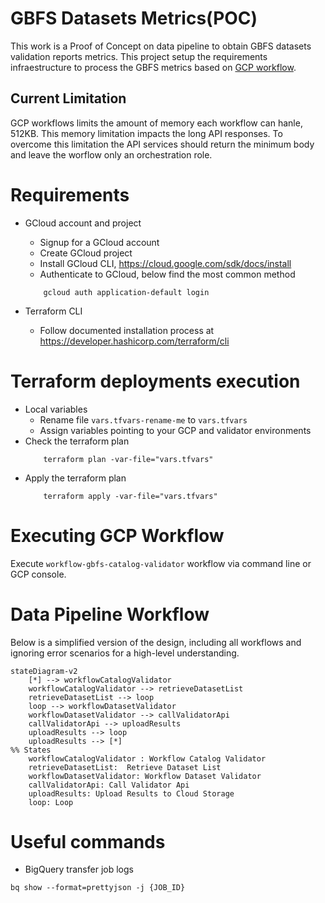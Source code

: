 # GBFS Datasets Metrics(POC)

This work is a Proof of Concept on data pipeline to obtain GBFS datasets validation reports metrics. This project setup the requirements infraestructure to process the GBFS metrics based on [GCP workflow](https://cloud.google.com/workflows).

## Current Limitation

GCP workflows limits the amount of memory each workflow can hanle, 512KB. This memory limitation impacts the long API responses. 
To overcome this limitation the API services should return the minimum body and leave the worflow only an orchestration role.

# Requirements 

- GCloud account and project
    - Signup for a GCloud account
    - Create GCloud project
    - Install GCloud CLI, https://cloud.google.com/sdk/docs/install
    - Authenticate to GCloud, below find the most common method
    ```
        gcloud auth application-default login
    ```

- Terraform CLI
    - Follow documented installation process at https://developer.hashicorp.com/terraform/cli

# Terraform deployments execution

- Local variables 
    - Rename file `vars.tfvars-rename-me` to `vars.tfvars`
    - Assign variables pointing to your GCP and validator environments
- Check the terraform plan
    ```
        terraform plan -var-file="vars.tfvars"
    ```
- Apply the terraform plan
    ```
        terraform apply -var-file="vars.tfvars"
    ```

# Executing GCP Workflow

Execute `workflow-gbfs-catalog-validator` workflow via command line or GCP console.

# Data Pipeline Workflow

Below is a simplified version of the design, including all workflows and ignoring error scenarios for a high-level understanding.

```mermaid
stateDiagram-v2
    [*] --> workflowCatalogValidator
    workflowCatalogValidator --> retrieveDatasetList
    retrieveDatasetList --> loop
    loop --> workflowDatasetValidator
    workflowDatasetValidator --> callValidatorApi
    callValidatorApi --> uploadResults
    uploadResults --> loop
    uploadResults --> [*]
%% States
    workflowCatalogValidator : Workflow Catalog Validator
    retrieveDatasetList:  Retrieve Dataset List
    workflowDatasetValidator: Workflow Dataset Validator
    callValidatorApi: Call Validator Api
    uploadResults: Upload Results to Cloud Storage
    loop: Loop
```

# Useful commands

- BigQuery transfer job logs
```
bq show --format=prettyjson -j {JOB_ID}
```
